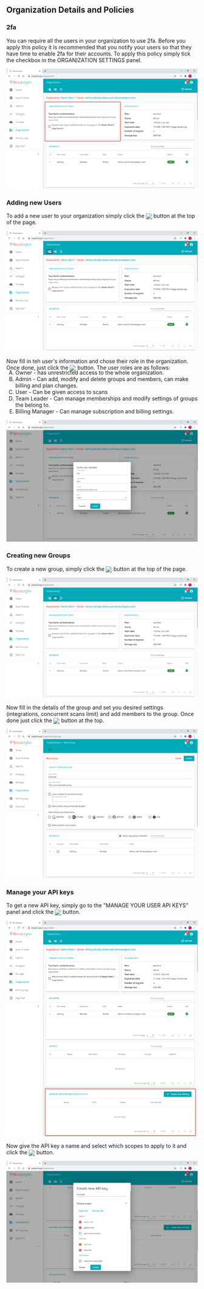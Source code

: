 ## Organization Details and Policies

### 2fa
You can require all the users in your organization to use 2fa. Before you apply this policy it is recommended that you notify your users so that they have time to enable 2fa for their accounts.
To apply this policy simply tick the checkbox in the ORGANIZATION SETTINGS panel.

![Organization Policies 01](media/organization-administration-03.png ':size=100%')

### Adding new Users
To add a new user to your organization simply click the <img src="user-guide/organization-administration/media/new-user_button.png" width="3.5%" style="margin-bottom:-4px;"> button at the top of the page.

![Organization Policies 02](media/organization-administration-04.png ':size=100%')

Now fill in teh user's information and chose their role in the organization. Once done, just click the <img src="user-guide/organization-administration/media/invite_button.png" width="4.5%" style="margin-bottom:-4px;"> button.
The user roles are as follows:
<ol type="A"; style="margin-top:-18px;">
<li>Owner - has unrestricted access to the whole organization.</li>
<li>Admin - Can add, modify and delete groups and members, can make billing and plan changes.</li>
<li>User - Can be given access to scans</li>
<li>Team Leader - Can manage memberships and modify settings of groups the belong to.</li>
<li>Billing Manager - Can manage subscription and billing settings.</li>
</ol>

![Organization Policies 03](media/organization-administration-05.png ':size=100%')

### Creating new Groups
To create a new group, simply click the <img src="user-guide/organization-administration/media/new-group_button.png" width="3.5%" style="margin-bottom:-4px;"> button at the top of the page.

![Organization Policies 04](media/organization-administration-06.png ':size=100%')

Now fill in the details of the group and set you desired settings (integrations, concurrent scans limit) and add members to the group. Once done just click the <img src="user-guide/organization-administration/media/create_button.png" width="3.5%" style="margin-bottom:-4px;"> button at the top.

![Organization Policies 05](media/organization-administration-07.png ':size=100%')

### Manage your API keys

To get a new API key, simply go to the "MANAGE YOUR USER API KEYS" panel and click the <img src="user-guide/organization-administration/media/api_button.png" width="11.5%" style="margin-bottom:-4px;"> button.

![Organization Policies 05](media/organization-administration-08.png ':size=100%')

Now give the API key a name and select which scopes to apply to it and click the <img src="user-guide/organization-administration/media/create_button.png" width="5%" style="margin-bottom:-4px;"> button.

![Organization Policies 06](media/organization-administration-09.png ':size=100%')

